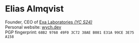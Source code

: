 # Elias Almqvist
Founder, CEO of <a href="https://exalaboratories.com/" target="_blank">Exa Laboratories *(YC S24)*</a><br>
Personal website: <a href="https://wych.dev" target="_blank">wych.dev</a><br>
PGP fingerprint: <code>68B2 9768 49F0 3C72 38AE B081 E31A 99CE 3E75 A158</code><br>
